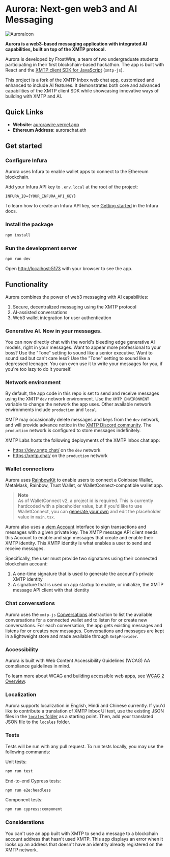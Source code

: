 # Aurora: Next-gen web3 and AI Messaging

![AuroraIcon](https://github.com/user-attachments/assets/dd38329d-23e7-4e90-81d6-9465177f1a0d)

**Aurora is a web3-based messaging application with integrated AI capabilities, built on top of the XMTP protocol.**

Aurora is developed by FrostWire, a team of two undergraduate students participating in their first blockchain-based hackathon. The app is built with React and the [XMTP client SDK for JavaScript](https://github.com/xmtp/xmtp-js) (`xmtp-js`).

This project is a fork of the XMTP Inbox web chat app, customized and enhanced to include AI features. It demonstrates both core and advanced capabilities of the XMTP client SDK while showcasing innovative ways of building with XMTP and AI.

## Quick Links

- **Website**: [aurorawire.vercel.app](https://aurorawire.vercel.app)
- **Ethereum Address**: aurorachat.eth

## Get started

### Configure Infura

Aurora uses Infura to enable wallet apps to connect to the Ethereum blockchain.

Add your Infura API key to `.env.local` at the root of the project:

```
INFURA_ID={YOUR_INFURA_API_KEY}
```

To learn how to create an Infura API key, see [Getting started](https://docs.infura.io/infura/getting-started) in the Infura docs.

### Install the package

```bash
npm install
```

### Run the development server

```bash
npm run dev
```

Open [http://localhost:5173](http://localhost:5173) with your browser to see the app.

## Functionality

Aurora combines the power of web3 messaging with AI capabilities:

1. Secure, decentralized messaging using the XMTP protocol
2. AI-assisted conversations
3. Web3 wallet integration for user authentication

### Generative AI. Now in your messages.

You can now directly chat with the world's bleeding edge generative AI models, right in your messages. Want to appear more professional to your boss? Use the "Tone" setting to sound like a senior executive. Want to sound sad but can't care less? Use the "Tone" setting to sound like a depressed teenager. You can even use it to write your messages for you, if you're too lazy to do it yourself.

### Network environment

By default, the app code in this repo is set to send and receive messages using the XMTP `dev` network environment. Use the `XMTP_ENVIRONMENT` variable to change the network the app uses. Other available network environments include `production` and `local`.

XMTP may occasionally delete messages and keys from the `dev` network, and will provide advance notice in the [XMTP Discord community](https://discord.gg/xmtp). The `production` network is configured to store messages indefinitely.

XMTP Labs hosts the following deployments of the XMTP Inbox chat app:

- https://dev.xmtp.chat/ on the `dev` network
- https://xmtp.chat/ on the `production` network

### Wallet connections

Aurora uses [RainbowKit](https://www.rainbowkit.com/) to enable users to connect a Coinbase Wallet, MetaMask, Rainbow, Trust Wallet, or WalletConnect-compatible wallet app.

> **Note**  
> As of WalletConnect v2, a project id is required. This is currently hardcoded with a placeholder value, but if you'd like to use WalletConnect, you can [generate your own](https://www.rainbowkit.com/docs/migration-guide#2-supply-a-walletconnect-cloud-projectid) and edit the placeholder value in `main.tsx`.

Aurora also uses a [viem Account](https://viem.sh/docs/accounts/privateKey.html) interface to sign transactions and messages with a given private key. The XMTP message API client needs this Account to enable and sign messages that create and enable their XMTP identity. This XMTP identity is what enables a user to send and receive messages.

Specifically, the user must provide two signatures using their connected blockchain account:

1. A one-time signature that is used to generate the account's private XMTP identity
2. A signature that is used on app startup to enable, or initialize, the XMTP message API client with that identity

### Chat conversations

Aurora uses the `xmtp-js` [Conversations](https://github.com/xmtp/xmtp-js#conversations) abstraction to list the available conversations for a connected wallet and to listen for or create new conversations. For each conversation, the app gets existing messages and listens for or creates new messages. Conversations and messages are kept in a lightweight store and made available through `XmtpProvider`.

### Accessibility

Aurora is built with Web Content Accessibility Guidelines (WCAG) AA compliance guidelines in mind.

To learn more about WCAG and building accessible web apps, see [WCAG 2 Overview](https://www.w3.org/WAI/standards-guidelines/wcag/).

### Localization

Aurora supports localization in English, Hindi and Chinese currently. If you'd like to contribute a translation of XMTP Inbox UI text, use the existing JSON files in the [`locales` folder](locales) as a starting point. Then, add your translated JSON file to the `locales` folder.

### Tests

Tests will be run with any pull request. To run tests locally, you may use the following commands:

Unit tests:

```bash
npm run test
```

End-to-end Cypress tests:

```bash
npm run e2e:headless
```

Component tests:

```bash
npm run cypress:component
```

### Considerations

You can't use an app built with XMTP to send a message to a blockchain account address that hasn't used XMTP. This app displays an error when it looks up an address that doesn't have an identity already registered on the XMTP network.
